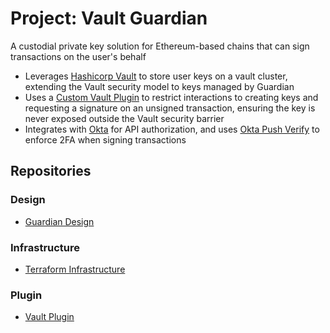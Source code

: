 # Project: Vault Guardian

A custodial private key solution for Ethereum-based chains that can sign transactions on the user's behalf
* Leverages [Hashicorp Vault](https://www.vaultproject.io/) to store user keys on a vault cluster, extending the Vault security model to keys managed by Guardian
* Uses a [Custom Vault Plugin](https://github.com/Lsquared13/vault-guardian-plugin) to restrict interactions to creating keys and requesting a signature on an unsigned transaction, ensuring the key is never exposed outside the Vault security barrier
* Integrates with [Okta](https://www.okta.com/) for API authorization, and uses [Okta Push Verify](https://help.okta.com/en/prod/Content/Topics/Mobile/okta-verify-overview.htm) to enforce 2FA when signing transactions

## Repositories

### Design

* [Guardian Design](https://github.com/Lsquared13/vault-guardian-design)

### Infrastructure

* [Terraform Infrastructure](https://github.com/Lsquared13/terraform-aws-vault-guardian)

### Plugin

* [Vault Plugin](https://github.com/Lsquared13/vault-guardian-plugin)